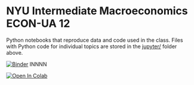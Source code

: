 # NYU Intermediate Macroeconomics ECON-UA 12

Python notebooks that reproduce data and code used in the class. Files with Python code for individual topics are stored in the <a href="jupyter">jupyter/</a> folder above.

[![Binder](https://mybinder.org/badge_logo.svg)](https://mybinder.org/v2/gh/jborovicka/nyu-intermediate-macro/main)
INNNN


[![Open In Colab](https://colab.research.google.com/assets/colab-badge.svg)](https://colab.research.google.com/github/jborovicka/nyu-intermediate-macro/)
